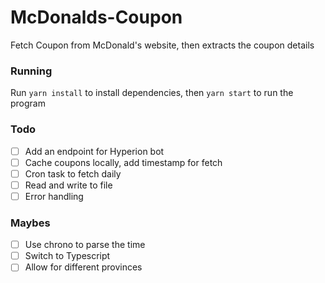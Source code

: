 # McDonalds-Coupon
Fetch Coupon from McDonald's website, then extracts the coupon details

### Running
Run `yarn install` to install dependencies, then `yarn start` to run the program

### Todo

- [ ] Add an endpoint for Hyperion bot
- [ ] Cache coupons locally, add timestamp for fetch
- [ ] Cron task to fetch daily
- [ ] Read and write to file
- [ ] Error handling

### Maybes
- [ ] Use chrono to parse the time
- [ ] Switch to Typescript
- [ ] Allow for different provinces

